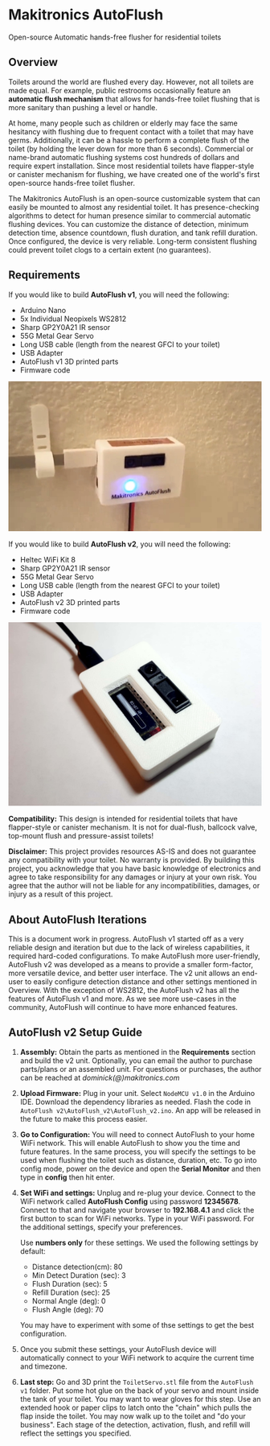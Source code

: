 # Makitronics AutoFlush
Open-source Automatic hands-free flusher for residential toilets

## Overview ##
Toilets around the world are flushed every day. However, not all toilets are made equal. For example, public restrooms occasionally feature an **automatic flush mechanism** that allows for hands-free toilet flushing that is more sanitary than pushing a level or handle.

At home, many people such as children or elderly may face the same hesitancy with flushing due to frequent contact with a toilet that may have germs. Additionally, it can be a hassle to perform a complete flush of the toilet (by holding the lever down for more than 6 seconds). Commercial or name-brand automatic flushing systems cost hundreds of dollars and require expert installation. Since most residential toilets have flapper-style or canister mechanism for flushing, we have created one of the world's first open-source hands-free toilet flusher.

The Makitronics AutoFlush is an open-source customizable system that can easily be mounted to almost any residential toilet. It has presence-checking algorithms to detect for human presence similar to commercial automatic flushing devices. You can customize the distance of detection, minimum detection time, absence countdown, flush duration, and tank refill duration. Once configured, the device is very reliable. Long-term consistent flushing could prevent toilet clogs to a certain extent (no guarantees).

## Requirements ##
If you would like to build **AutoFlush v1**, you will need the following:

- Arduino Nano
- 5x Individual Neopixels WS2812
- Sharp GP2Y0A21 IR sensor
- 55G Metal Gear Servo
- Long USB cable (length from the nearest GFCI to your toilet)
- USB Adapter
- AutoFlush v1 3D printed parts
- Firmware code

![](https://raw.githubusercontent.com/dominicklee/Makitronics-AutoFlush/master/AutoFlush%20v1/Main%20Image.jpg)

If you would like to build **AutoFlush v2**, you will need the following:

- Heltec WiFi Kit 8
- Sharp GP2Y0A21 IR sensor
- 55G Metal Gear Servo
- Long USB cable (length from the nearest GFCI to your toilet)
- USB Adapter
- AutoFlush v2 3D printed parts
- Firmware code

![](https://raw.githubusercontent.com/dominicklee/Makitronics-AutoFlush/master/AutoFlush%20v2/Images/Activation.jpg)

**Compatibility:** This design is intended for residential toilets that have flapper-style or canister mechanism. It is not for dual-flush, ballcock valve, top-mount flush and pressure-assist toilets!

**Disclaimer:** This project provides resources AS-IS and does not guarantee any compatibility with your toilet. No warranty is provided. By building this project, you acknowledge that you have basic knowledge of electronics and agree to take responsibility for any damages or injury at your own risk. You agree that the author will not be liable for any incompatibilities, damages, or injury as a result of this project.

## About AutoFlush Iterations ##
This is a document work in progress. AutoFlush v1 started off as a very reliable design and iteration but due to the lack of wireless capabilities, it required hard-coded configurations. To make AutoFlush more user-friendly, AutoFlush v2 was developed as a means to provide a smaller form-factor, more versatile device, and better user interface. The v2 unit allows an end-user to easily configure detection distance and other settings mentioned in Overview. With the exception of WS2812, the AutoFlush v2 has all the features of AutoFlush v1 and more. As we see more use-cases in the community, AutoFlush will continue to have more enhanced features.

## AutoFlush v2 Setup Guide ##
1. **Assembly:** Obtain the parts as mentioned in the **Requirements** section and build the v2 unit. Optionally, you can email the author to purchase parts/plans or an assembled unit. For questions or purchases, the author can be reached at *dominick(@)makitronics.com*
2. **Upload Firmware:** Plug in your unit. Select `NodeMCU v1.0` in the Arduino IDE. Download the dependency libraries as needed. Flash the code in `AutoFlush v2\AutoFlush_v2\AutoFlush_v2.ino`. An app will be released in the future to make this process easier.
3. **Go to Configuration:** You will need to connect AutoFlush to your home WiFi network. This will enable AutoFlush to show you the time and future features. In the same process, you will specify the settings to be used when flushing the toilet such as distance, duration, etc. To go into config mode, power on the device and open the **Serial Monitor** and then type in **config** then hit enter. 
4. **Set WiFi and settings:** Unplug and re-plug your device. Connect to the WiFi network called **AutoFlush Config** using password **12345678**. Connect to that and navigate your browser to **192.168.4.1** and click the first button to scan for WiFi networks. Type in your WiFi password. For the additional settings, specify your preferences.

	Use **numbers only** for these settings. We used the following settings by default:
	- Distance detection(cm): 80
	- Min Detect Duration (sec): 3
	- Flush Duration (sec): 5
	- Refill Duration (sec): 25
	- Normal Angle (deg): 0
	- Flush Angle (deg): 70

	You may have to experiment with some of thse settings to get the best configuration.
5. Once you submit these settings, your AutoFlush device will automatically connect to your WiFi network to acquire the current time and timezone. 
6. **Last step:** Go and 3D print the `ToiletServo.stl` file from the `AutoFlush v1` folder. Put some hot glue on the back of your servo and mount inside the tank of your toilet. You may want to wear gloves for this step. Use an extended hook or paper clips to latch onto the "chain" which pulls the flap inside the toilet. You may now walk up to the toilet and "do your business". Each stage of the detection, activation, flush, and refill will reflect the settings you specified.